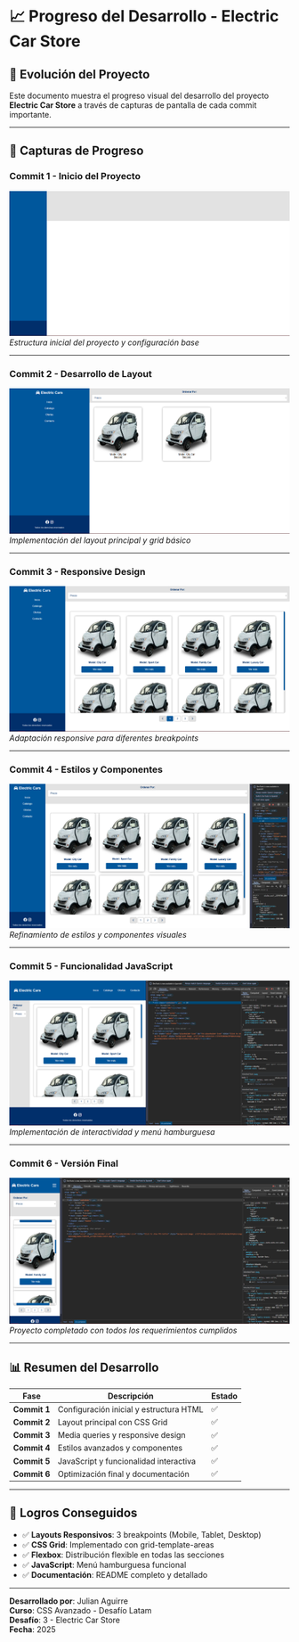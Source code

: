 # 📈 Progreso del Desarrollo - Electric Car Store

## 🚀 Evolución del Proyecto

Este documento muestra el progreso visual del desarrollo del proyecto **Electric Car Store** a través de capturas de pantalla de cada commit importante.

---

## 📸 Capturas de Progreso

### Commit 1 - Inicio del Proyecto
![Commit 1](./Progress/Commit_1.PNG)
*Estructura inicial del proyecto y configuración base*

---

### Commit 2 - Desarrollo de Layout
![Commit 2](./Progress/Commit_2.PNG)
*Implementación del layout principal y grid básico*

---

### Commit 3 - Responsive Design
![Commit 3](./Progress/Commit_3.PNG)
*Adaptación responsive para diferentes breakpoints*

---

### Commit 4 - Estilos y Componentes
![Commit 4](./Progress/Commit_4.PNG)
*Refinamiento de estilos y componentes visuales*

---

### Commit 5 - Funcionalidad JavaScript
![Commit 5](./Progress/Commit_5.PNG)
*Implementación de interactividad y menú hamburguesa*

---

### Commit 6 - Versión Final
![Commit 6](./Progress/Commit_6.PNG)
*Proyecto completado con todos los requerimientos cumplidos*

---

## 📊 Resumen del Desarrollo

| Fase | Descripción | Estado |
|------|-------------|--------|
| **Commit 1** | Configuración inicial y estructura HTML | ✅ |
| **Commit 2** | Layout principal con CSS Grid | ✅ |
| **Commit 3** | Media queries y responsive design | ✅ |
| **Commit 4** | Estilos avanzados y componentes | ✅ |
| **Commit 5** | JavaScript y funcionalidad interactiva | ✅ |
| **Commit 6** | Optimización final y documentación | ✅ |

---

## 🎯 Logros Conseguidos

- ✅ **Layouts Responsivos**: 3 breakpoints (Mobile, Tablet, Desktop)
- ✅ **CSS Grid**: Implementado con grid-template-areas
- ✅ **Flexbox**: Distribución flexible en todas las secciones
- ✅ **JavaScript**: Menú hamburguesa funcional
- ✅ **Documentación**: README completo y detallado

---

**Desarrollado por**: Julian Aguirre  
**Curso**: CSS Avanzado - Desafío Latam  
**Desafío**: 3 - Electric Car Store  
**Fecha**: 2025
